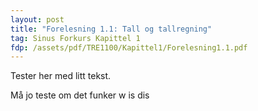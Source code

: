 ```yaml
---
layout: post
title: "Forelesning 1.1: Tall og tallregning"
tag: Sinus Forkurs Kapittel 1
fdp: /assets/pdf/TRE1100/Kapittel1/Forelesning1.1.pdf
---
```


Tester her med litt tekst.

<object data="{{ site.github.url }}/assets/pdf/TRE1100/Kapittel1/Forelesning-Kap-1-1.pdf" width="1000" height="1000" type='application/pdf'/>

Må jo teste om det funker w is dis
